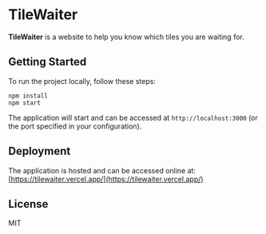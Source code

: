 # TileWaiter

**TileWaiter** is a website to help you know which tiles you are waiting for.

## Getting Started

To run the project locally, follow these steps:

    npm install
    npm start

The application will start and can be accessed at `http://localhost:3000` (or the port specified in your configuration).

## Deployment

The application is hosted and can be accessed online at: [https://tilewaiter.vercel.app/](https://tilewaiter.vercel.app/)

## License

MIT



